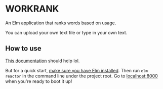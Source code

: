 # WORKRANK

An Elm application that ranks words based on usage.

You can upload your own text file or type in your own text. 

## How to use

[This documentation](https://guide.elm-lang.org/install.html) should help lol.

But for a quick start, [make sure you have Elm installed](https://elmprogramming.com/elm-package.html). Then run `elm reactor` in the command line under the project root. Go to [localhost:8000](localhost:8000) when you're ready to boot it up!
